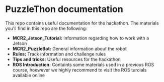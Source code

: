 # PuzzleThon documentation

 This repo contains useful documentation for the hackathon. The materials you'll find in this 
 repo are the following:
 
 * **MCR2_Jetson_Tutorial:** Information regarding how to work with a Jetson
 * **MCR2_PuzzleBot:** General information about the robot
 * **Rules:** Track information and challenge rules
 * **Tips and tricks:** Useful resources for the hackathon 
 * **ROS Introduction:** Containts some materials used in a previous ROS course, hoewever we highly recommend to visit the ROS turoials available online 